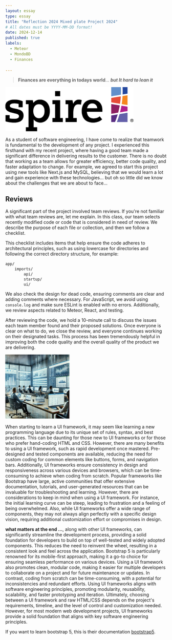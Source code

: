 ```yaml
---
layout: essay
type: essay
title: "Reflection 2024 Mixed plate Project 2024"
# All dates must be YYYY-MM-DD format!
date: 2024-12-14
published: true
labels:
  - Meteor
  - MondoBD
  - Finances
 
---
```

> **Finances are everything in todays world**... ***but It hard to lean it***

<div class="text-center p-4">
  <img width="400px" src="../img/Logo.png" class="img-thumbnail">
</div>

As a student of software engineering, I have come to realize that teamwork is fundamental to the development of any project. I experienced this firsthand with my recent project, where having a good team made a significant difference in delivering results to the customer. There is no doubt that working as a team allows for greater efficiency, better code quality, and faster adaptation to change. For example, we agreed to start this project using new tools like Next.js and MySQL, believing that we would learn a lot and gain experience with these technologies... but oh so little did we know about the challenges that we are about to face...

## Reviews

A significant part of the project involved team reviews. If you're not familiar with what team reviews are, let me explain. In this class, our team selects recently modified code or code that is considered in need of review. We describe the purpose of each file or collection, and then we follow a checklist. 

This checklist includes items that help ensure the code adheres to architectural principles, such as using lowercase for directories and following the correct directory structure, for example:

```
app/
    imports/
        api/
        startup/
        ui/
```

We also check the design for dead code, ensuring comments are clear and adding comments where necessary. For JavaScript, we avoid using `console.log` and make sure ESLint is enabled with no errors. Additionally, we review aspects related to Meteor, React, and testing.

After reviewing the code, we hold a 10-minute call to discuss the issues each team member found and their proposed solutions. Once everyone is clear on what to do, we close the review, and everyone continues working on their designated tasks. This process has been tremendously helpful in improving both the code quality and the overall quality of the product we are delivering. 

<div class="text-start p-4">
  <img width="200px" height="200px" src="../img/finances.png" class="img-thumbnail" >
</div>

When starting to learn a UI framework, it may seem like learning a new programming language due to its unique set of rules, syntax, and best practices. This can be daunting for those new to UI frameworks or for those who prefer hand-coding HTML and CSS. However, there are many benefits to using a UI framework, such as rapid development once mastered. Pre-designed and tested components are available, reducing the need for custom coding for common elements like buttons, forms, and navigation bars. Additionally, UI frameworks ensure consistency in design and responsiveness across various devices and browsers, which can be time-consuming to achieve when coding from scratch. Popular frameworks like Bootstrap have large, active communities that offer extensive documentation, tutorials, and user-generated resources that can be invaluable for troubleshooting and learning. However, there are considerations to keep in mind when using a UI framework. For instance, the initial learning curve can be steep, leading to frustration and a feeling of being overwhelmed. Also, while UI frameworks offer a wide range of components, they may not always align perfectly with a specific design vision, requiring additional customization effort or compromises in design.

**what matters at the end ...**, along with other UI frameworks, can significantly streamline the development process, providing a solid foundation for developers to build on top of well-tested and widely adopted components. This reduces the need to reinvent the wheel, resulting in a consistent look and feel across the application. Bootstrap 5 is particularly renowned for its mobile-first approach, making it a go-to choice for ensuring seamless performance on various devices. Using a UI framework also promotes clean, modular code, making it easier for multiple developers to collaborate on a project and for future maintenance or updates. In contrast, coding from scratch can be time-consuming, with a potential for inconsistencies and redundant efforts. Using UI frameworks aligns with software engineering principles, promoting modularity, reusability, scalability, and faster prototyping and iteration. Ultimately, choosing between a UI framework and raw HTML/CSS depends on the project's requirements, timeline, and the level of control and customization needed. However, for most modern web development projects, UI frameworks provide a solid foundation that aligns with key software engineering principles.

If you want to learn bootstrap 5, this is their documentation [bootstrap5](https://getbootstrap.com/docs/5.2/getting-started/introduction/).
